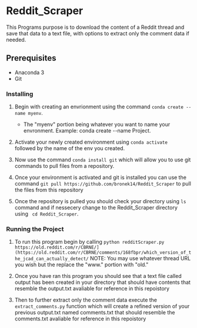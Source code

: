 # Reddit_Scraper
This Programs purpose is to download the content of a Reddit thread and save that data to a text file, with options to extract only the comment data if needed.

## Prerequisites 
- Anaconda 3
- Git
  
### Installing 
1. Begin with creating an envrionment using the command ```conda create --name myenv```.
      - The "myenv" portion being whatever you want to name your envronment. Example: conda create --name Project.
        
2. Activate your newly created environment using ```conda activate ``` followed by the name of the env you created.
   
3. Now use the command ```conda install git``` which will allow you to use git commands to pull files from a repository.

4. Once your environment is activated and git is installed  you can use the command  ```git pull https://github.com/bronek14/Reddit_Scraper```
   to pull the files from this repository

5. Once the repository is pulled you should check your directory using ```ls``` command and if nessecery change to the Reddit_Scraper directory using ``` cd Reddit_Scraper```.

### Running the Project
1. To run this program begin by calling 
   ``` python redditScraper.py  https://old.reddit.com/r/CBRNE/](https://old.reddit.com/r/CBRNE/comments/168fbpr/which_version_of_the_jcad_can_actually_detect/ ```
      NOTE: You may use whatever thread URL you wish but the replace the "www." portion with "old."
   
2. Once you have ran this program you should see that a text file called output has been created in your directory that should have contents that resemble the output.txt avaliable for reference in this repoistory

3. Then to further extract only the comment data execute the ```extract_comments.py``` function which will create a refined version of your previous output.txt named comments.txt that should resemble the comments.txt       avaliable for reference in this repoistory




